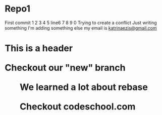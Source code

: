 Repo1
=====
First commit
1
2
3
4
5
line6
7
8
9
0
Trying to create a conflict 
Just writing something
I'm adding something else
my email is katrinaezis@gmail.com
<h1>This is a header
<p>Checkout our "new" branch </p>
<p> <OL>We learned a lot about rebase</OL>
	<ol>Checkout codeschool.com</ol></p>
</h1>